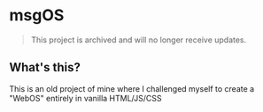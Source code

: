 # msgOS
> This project is archived and will no longer receive updates.
## What's this?
This is an old project of mine where I challenged myself to create a "WebOS" entirely in vanilla HTML/JS/CSS
